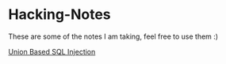# Hacking-Notes

These are some of the notes I am taking, feel free to use them :)

[Union Based SQL Injection](https://github.com/iinc0gnit0/Hacking-Notes/blob/master/Union_SQL_Injection.md)
